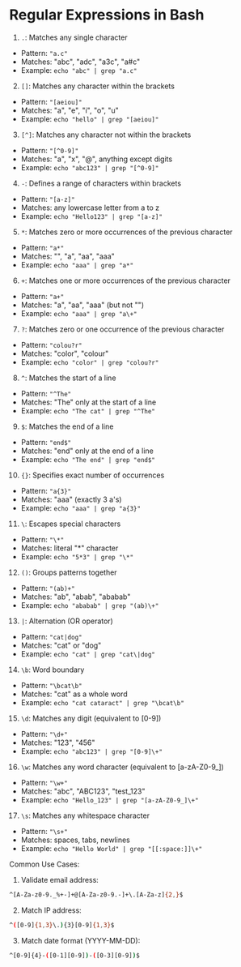 # Regular Expressions in Bash

1.  `.`: Matches any single character

- Pattern: `"a.c"`
- Matches: "abc", "adc", "a3c", "a#c"
- Example: `echo "abc" | grep "a.c"`

2.  `[]`: Matches any character within the brackets

- Pattern: `"[aeiou]"`
- Matches: "a", "e", "i", "o", "u"
- Example: `echo "hello" | grep "[aeiou]"`

3.  `[^]`: Matches any character not within the brackets

- Pattern: `"[^0-9]"`
- Matches: "a", "x", "@", anything except digits
- Example: `echo "abc123" | grep "[^0-9]"`

4.  `-`: Defines a range of characters within brackets

- Pattern: `"[a-z]"`
- Matches: any lowercase letter from a to z
- Example: `echo "Hello123" | grep "[a-z]"`

5.  `*`: Matches zero or more occurrences of the previous character

- Pattern: `"a*"`
- Matches: "", "a", "aa", "aaa"
- Example: `echo "aaa" | grep "a*"`

6.  `+`: Matches one or more occurrences of the previous character

- Pattern: `"a+"`
- Matches: "a", "aa", "aaa" (but not "")
- Example: `echo "aaa" | grep "a\+"`

7.  `?`: Matches zero or one occurrence of the previous character

- Pattern: `"colou?r"`
- Matches: "color", "colour"
- Example: `echo "color" | grep "colou?r"`

8.  `^`: Matches the start of a line

- Pattern: `"^The"`
- Matches: "The" only at the start of a line
- Example: `echo "The cat" | grep "^The"`

9.  `$`: Matches the end of a line

- Pattern: `"end$"`
- Matches: "end" only at the end of a line
- Example: `echo "The end" | grep "end$"`

10. `{}`: Specifies exact number of occurrences

- Pattern: `"a{3}"`
- Matches: "aaa" (exactly 3 a's)
- Example: `echo "aaa" | grep "a{3}"`

11. `\`: Escapes special characters

- Pattern: `"\*"`
- Matches: literal "\*" character
- Example: `echo "5*3" | grep "\*"`

12. `()`: Groups patterns together

- Pattern: `"(ab)+"`
- Matches: "ab", "abab", "ababab"
- Example: `echo "ababab" | grep "(ab)\+"`

13. `|`: Alternation (OR operator)

- Pattern: `"cat|dog"`
- Matches: "cat" or "dog"
- Example: `echo "cat" | grep "cat\|dog"`

14. `\b`: Word boundary

- Pattern: `"\bcat\b"`
- Matches: "cat" as a whole word
- Example: `echo "cat cataract" | grep "\bcat\b"`

15. `\d`: Matches any digit (equivalent to [0-9])

- Pattern: `"\d+"`
- Matches: "123", "456"
- Example: `echo "abc123" | grep "[0-9]\+"`

16. `\w`: Matches any word character (equivalent to [a-zA-Z0-9_])

- Pattern: `"\w+"`
- Matches: "abc", "ABC123", "test_123"
- Example: `echo "Hello_123" | grep "[a-zA-Z0-9_]\+"`

17. `\s`: Matches any whitespace character

- Pattern: `"\s+"`
- Matches: spaces, tabs, newlines
- Example: `echo "Hello World" | grep "[[:space:]]\+"`

Common Use Cases:

1. Validate email address:

```bash
^[A-Za-z0-9._%+-]+@[A-Za-z0-9.-]+\.[A-Za-z]{2,}$
```

2. Match IP address:

```bash
^([0-9]{1,3}\.){3}[0-9]{1,3}$
```

3. Match date format (YYYY-MM-DD):

```bash
^[0-9]{4}-([0-1][0-9])-([0-3][0-9])$
```
